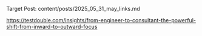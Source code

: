 Target Post: content/posts/2025_05_31_may_links.md

https://testdouble.com/insights/from-engineer-to-consultant-the-powerful-shift-from-inward-to-outward-focus
